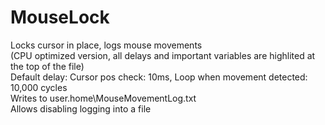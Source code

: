 # MouseLock
Locks cursor in place, logs mouse movements                                                                                                                                                                                                    
(CPU optimized version, all delays and important variables are highlited at the top of the file)                                                                                                                                                                                                   
Default delay: Cursor pos check: 10ms, Loop when movement detected: 10,000 cycles                                                                                                                                                                                                   
Writes to user.home\MouseMovementLog.txt                                                                                                                                                                                                                                           
Allows disabling logging into a file                                                                                                                                                                                                                                          
